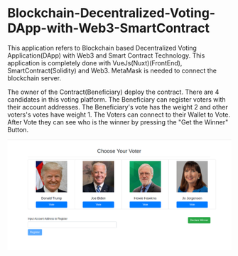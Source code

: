 # Blockchain-Decentralized-Voting-DApp-with-Web3-SmartContract

This application refers to Blockchain based Decentralized Voting Application(DApp) with Web3 and Smart Contract Technology. This application is completely done with VueJs(Nuxt)(FrontEnd), SmartContract(Solidity) and Web3. MetaMask is needed to connect the blockchain server.

The owner of the Contract(Beneficiary) deploy the contract. There are 4 candidates in this voting platform. The Beneficiary can register voters with their account addresses. The Beneficiary's vote has the weight 2 and  other voters's votes have weight 1. The Voters can connect to their Wallet to Vote. After Vote they can see who is the winner by pressing the "Get the Winner" Button.


![Screenshot](./Screenshots/1.png)



